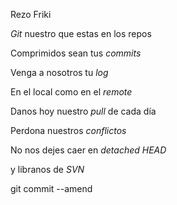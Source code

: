 Rezo Friki

*Git* nuestro que estas en los repos

Comprimidos sean tus *commits*

Venga a nosotros tu *log* 

En el local como en el *remote*

Danos hoy nuestro *pull* de cada día

Perdona nuestros *conflictos*

No nos dejes caer en *detached HEAD*

y libranos de *SVN*

git commit --amend
